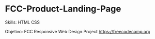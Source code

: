 # FCC-Product-Landing-Page
 
Skills: HTML CSS

Objetivo: FCC 
Responsive Web Design Project
https://freecodecamp.org


